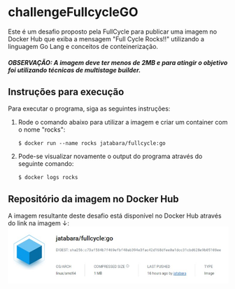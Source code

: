 # challengeFullcycleGO

Este é um desafio proposto pela FullCycle para publicar uma imagem no Docker Hub que exiba a mensagem "Full Cycle Rocks!!" utilizando a linguagem Go Lang e conceitos de conteinerização. 
##### OBSERVAÇÃO: A imagem deve ter menos de 2MB e para atingir o objetivo foi utilizando técnicas de multistage builder.

## Instruções para execução

Para executar o programa, siga as seguintes instruções:

1. Rode o comando abaixo para utilizar a imagem e criar um container com o nome "rocks":

    ```
    $ docker run --name rocks jatabara/fullcycle:go
    ```
       
2. Pode-se visualizar novamente o output do programa através do seguinte comando:

    ```
    $ docker logs rocks
    ```


## Repositório da imagem no Docker Hub

A imagem resultante deste desafio está disponível no Docker Hub através do link na imagem ↓:
[![Imagem do Docker Hub](https://github.com/patrickluizdev/challengeFullcycleGO/blob/main/docker.hub.jpg)](https://hub.docker.com/layers/jatabara/fullcycle/go/images/sha256-c73af584b7f469efbf40ab394e3fac42d168dfee0a1dcc31cbd628e9b05108ee?context=repo)



